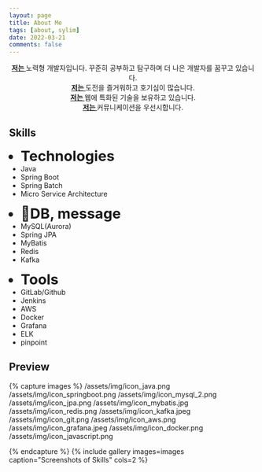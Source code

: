 ```yaml
---
layout: page
title: About Me
tags: [about, sylim]
date: 2022-03-21
comments: false
---
```

    
<center>
	<a href="http://sylim95.github.io/"><b>저는 </b></a>노력형 개발자입니다. 꾸준히 공부하고 탐구하며 더 나은 개발자를 꿈꾸고 있습니다.<br>
	<a href="http://sylim95.github.io/"><b>저는 </b></a>도전을 즐거워하고 호기심이 많습니다.<br>
	<a href="http://sylim95.github.io/"><b>저는 </b></a>웹에 특화된 기술을 보유하고 있습니다.<br>
	<a href="http://sylim95.github.io/"><b>저는 </b></a>커뮤니케이션을 우선시합니다.
</center>

## Skills
<ul class="skills">
	<li style="font-weight: bold;font-size: 29px;">Technologies</li>
	<li>Java</li> 
    <li>Spring Boot</li> 
	<li>Spring Batch</li> 
    <li>Micro Service Architecture</li> 
</ul>
<ul class="skills">
	<li style="font-weight: bold;font-size: 29px;">DB, message</li>  
	<li>MySQL(Aurora)</li> 
    <li>Spring JPA</li> 
    <li>MyBatis</li> 
	<li>Redis</li> 
	<li>Kafka</li> 
</ul>
<ul class="skills">
	<li style="font-weight: bold;font-size: 29px;">Tools</li>  
	<li>GitLab/Github</li> 
	<li>Jenkins</li> 
    <li>AWS</li> 
    <li>Docker</li> 
    <li>Grafana</li> 
    <li>ELK</li> 
    <li>pinpoint</li> 
</ul>
<div style="float:none; clear:both; height: 0; border: none;"></div>


## Preview

{% capture images %}
    /assets/img/icon_java.png
    /assets/img/icon_springboot.png
    /assets/img/icon_mysql_2.png
    /assets/img/icon_jpa.png
    /assets/img/icon_mybatis.jpg
    /assets/img/icon_redis.png
    /assets/img/icon_kafka.jpeg
    /assets/img/icon_git.png
    /assets/img/icon_aws.png
    /assets/img/icon_grafana.jpeg
    /assets/img/icon_docker.png
    /assets/img/icon_javascript.png
    
{% endcapture %}
{% include gallery images=images caption="Screenshots of Skills" cols=2 %}
